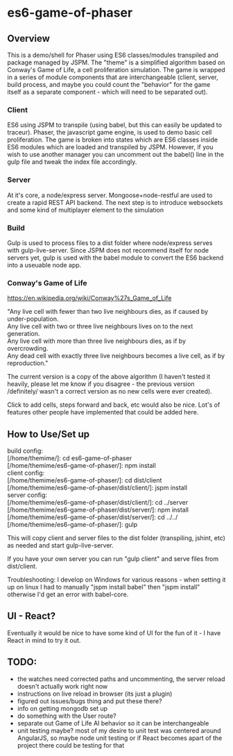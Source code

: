 # es6-game-of-phaser

## Overview

This is a demo/shell for Phaser using ES6 classes/modules transpiled and package managed by JSPM. The "theme" is a simplified algorithm based on Conway's Game of Life, a cell proliferation simulation. The game is wrapped in a series of module components that are interchangeable (client, server, build process, and maybe you could count the "behavior" for the game itself as a separate component - which will need to be separated out).

### Client
ES6 using JSPM to transpile (using babel, but this can easily be updated to traceur). Phaser, the javascript game engine, is used to demo basic cell proliferation. The game is broken into states which are ES6 classes inside ES6 modules which are loaded and transpiled by JSPM. However, if you wish to use another manager you can uncomment out the babel() line in the gulp file and tweak the index file accordingly.

### Server
At it's core, a node/express server. Mongoose+node-restful are used to create a rapid REST API backend. The next step is to introduce websockets and some kind of multiplayer element to the simulation

### Build
Gulp is used to process files to a dist folder where node/express serves with gulp-live-server. Since JSPM does not recommend itself for node servers yet, gulp is used with the babel module to convert the ES6 backend into a useuable node app.

### Conway's Game of Life
<https://en.wikipedia.org/wiki/Conway%27s_Game_of_Life>

"Any live cell with fewer than two live neighbours dies, as if caused by under-population.  
Any live cell with two or three live neighbours lives on to the next generation.  
Any live cell with more than three live neighbours dies, as if by overcrowding.  
Any dead cell with exactly three live neighbours becomes a live cell, as if by reproduction."  

The current version is a copy of the above algorithm (I haven't tested it heavily, please let me know if you disagree - the previous version /definitely/ wasn't a correct version as no new cells were ever created).

Click to add cells, steps forward and back, etc would also be nice. Lot's of features other people have implemented that could be added here.

## How to Use/Set up    

build config:  
\[/home/themime/\]: cd es6-game-of-phaser  
\[/home/themime/es6-game-of-phaser/\]: npm install  
client config:  
\[/home/themime/es6-game-of-phaser/\]: cd dist/client  
\[/home/themime/es6-game-of-phaser/dist/client/\]: jspm install  
server config:  
\[/home/themime/es6-game-of-phaser/dist/client/\]: cd ../server  
\[/home/themime/es6-game-of-phaser/dist/server/\]: npm install  
\[/home/themime/es6-game-of-phaser/dist/server/\]: cd ../../  
\[/home/themime/es6-game-of-phaser/\]: gulp  

This will copy client and server files to the dist folder (transpiling, jshint, etc) as needed and start gulp-live-server.  

If you have your own server you can run "gulp client" and serve files from dist/client.  

Troubleshooting: I develop on Windows for various reasons - when setting it up on linux I had to manually "jspm install babel" then "jspm install" otherwise I'd get an error with babel-core.

## UI - React?
Eventually it would be nice to have some kind of UI for the fun of it - I have React in mind to try it out.  

## TODO:
* the watches need corrected paths and uncommenting, the server reload doesn't actually work right now
* instructions on live reload in browser (its just a plugin)
* figured out issues/bugs thing and put these there?
* info on getting mongodb set up
* do something with the User route?
* separate out Game of Life AI behavior so it can be interchangeable
* unit testing maybe? most of my desire to unit test was centered around AngularJS, so maybe node unit testing or if React becomes apart of the project there could be testing for that
